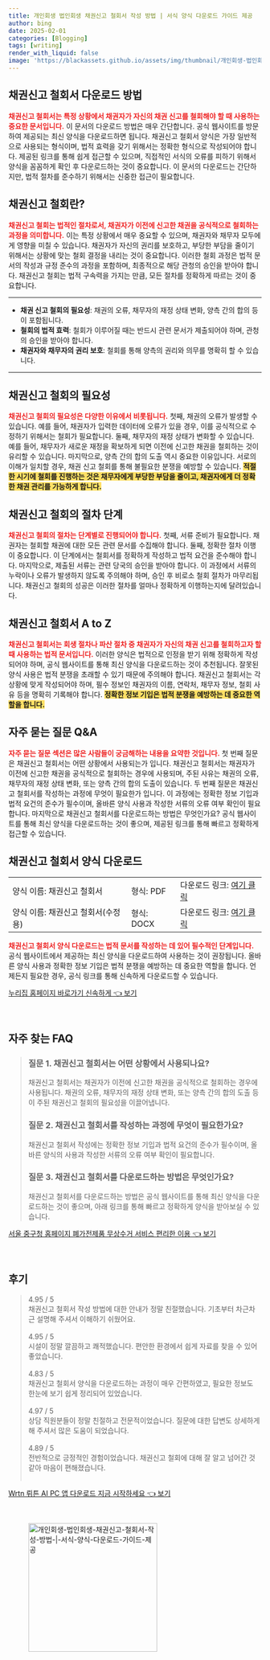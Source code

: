 ```yaml
---
title: 개인회생 법인회생 채권신고 철회서 작성 방법 | 서식 양식 다운로드 가이드 제공
author: bing
date: 2025-02-01
categories: [Blogging]
tags: [writing]
render_with_liquid: false
image: 'https://blackassets.github.io/assets/img/thumbnail/개인회생-법인회생-채권신고-철회서-작성-방법-|-서식-양식-다운로드-가이드-제공.webp'
---
```



<h2 id='채권신고_철회서_다운로드'>채권신고 철회서 다운로드 방법</h2>

<p><b><span style="color: #ee2323;">채권신고 철회서는 특정 상황에서 채권자가 자신의 채권 신고를 철회해야 할 때 사용하는 중요한 문서입니다.</span></b> 이 문서의 다운로드 방법은 매우 간단합니다. 공식 웹사이트를 방문하여 제공되는 최신 양식을 다운로드하면 됩니다. 채권신고 철회서 양식은 가장 일반적으로 사용되는 형식이며, 법적 효력을 갖기 위해서는 정확한 형식으로 작성되어야 합니다. 제공된 링크를 통해 쉽게 접근할 수 있으며, 직접적인 서식의 오류를 피하기 위해서 양식을 꼼꼼하게 확인 후 다운로드하는 것이 중요합니다. 이 문서의 다운로드는 간단하지만, 법적 절차를 준수하기 위해서는 신중한 접근이 필요합니다.</p>

<h2 id='채권신고_철회_정의'>채권신고 철회란?</h2>

<p><b><span style="color: #ee2323;">채권신고 철회는 법적인 절차로서, 채권자가 이전에 신고한 채권을 공식적으로 철회하는 과정을 의미합니다.</span></b> 이는 특정 상황에서 매우 중요할 수 있으며, 채권자와 채무자 모두에게 영향을 미칠 수 있습니다. 채권자가 자신의 권리를 보호하고, 부당한 부담을 줄이기 위해서는 상황에 맞는 철회 결정을 내리는 것이 중요합니다. 이러한 철회 과정은 법적 문서의 작성과 규정 준수의 과정을 포함하며, 최종적으로 해당 관청의 승인을 받아야 합니다. 채권신고 철회는 법적 구속력을 가지는 만큼, 모든 절차를 정확하게 따르는 것이 중요합니다.</p>

<hr />

<ul>
    <li><b>채권 신고 철회의 필요성</b>: 채권의 오류, 채무자의 재정 상태 변화, 양측 간의 합의 등이 포함됩니다.</li>
    <li><b>철회의 법적 효력</b>: 철회가 이루어질 때는 반드시 관련 문서가 제출되어야 하며, 관청의 승인을 받아야 합니다.</li>
    <li><b>채권자와 채무자의 권리 보호</b>: 철회를 통해 양측의 권리와 의무를 명확히 할 수 있습니다.</li>
</ul>

<hr />

<h2 id='채권신고_철회의_필요성'>채권신고 철회의 필요성</h2>

<p><b><span style="color: #ee2323;">채권신고 철회의 필요성은 다양한 이유에서 비롯됩니다.</span></b> 첫째, 채권의 오류가 발생할 수 있습니다. 예를 들어, 채권자가 입력한 데이터에 오류가 있을 경우, 이를 공식적으로 수정하기 위해서는 철회가 필요합니다. 둘째, 채무자의 재정 상태가 변화할 수 있습니다. 예를 들어, 채무자가 새로운 재정을 확보하게 되면 이전에 신고한 채권을 철회하는 것이 유리할 수 있습니다. 마지막으로, 양측 간의 합의 도출 역시 중요한 이유입니다. 서로의 이해가 일치할 경우, 채권 신고 철회를 통해 불필요한 분쟁을 예방할 수 있습니다. <b><span style="background-color: #ffe066;">적절한 시기에 철회를 진행하는 것은 채무자에게 부당한 부담을 줄이고, 채권자에게 더 정확한 채권 관리를 가능하게 합니다.</span></b></p>

<h2 id='채권신고_철회_절차_단계'>채권신고 철회의 절차 단계</h2>

<p><b><span style="color: #ee2323;">채권신고 철회의 절차는 단계별로 진행되어야 합니다.</span></b> 첫째, 서류 준비가 필요합니다. 채권자는 철회할 채권에 대한 모든 관련 문서를 수집해야 합니다. 둘째, 정확한 절차 이행이 중요합니다. 이 단계에서는 철회서를 정확하게 작성하고 법적 요건을 준수해야 합니다. 마지막으로, 제출된 서류는 관련 당국의 승인을 받아야 합니다. 이 과정에서 서류의 누락이나 오류가 발생하지 않도록 주의해야 하며, 승인 후 비로소 철회 절차가 마무리됩니다. 채권신고 철회의 성공은 이러한 절차를 얼마나 정확하게 이행하는지에 달려있습니다.</p>

<h2 id='채권신고_철회서_A_to_Z'>채권신고 철회서 A to Z</h2>

<p><b><span style="color: #ee2323;">채권신고 철회서는 회생 절차나 파산 절차 중 채권자가 자신의 채권 신고를 철회하고자 할 때 사용하는 법적 문서입니다.</span></b> 이러한 양식은 법적으로 인정을 받기 위해 정확하게 작성되어야 하며, 공식 웹사이트를 통해 최신 양식을 다운로드하는 것이 추천됩니다. 잘못된 양식 사용은 법적 분쟁을 초래할 수 있기 때문에 주의해야 합니다. 채권신고 철회서는 각 상황에 맞게 작성되어야 하며, 필수 정보인 채권자의 이름, 연락처, 채무자 정보, 철회 사유 등을 명확히 기록해야 합니다. <b><span style="background-color: #ffe066;">정확한 정보 기입은 법적 분쟁을 예방하는 데 중요한 역할을 합니다.</span></b></p>

<h2 id='자주_묻는_질문'>자주 묻는 질문 Q&A</h2>

<p><b><span style="color: #ee2323;">자주 묻는 질문 섹션은 많은 사람들이 궁금해하는 내용을 요약한 것입니다.</span></b> 첫 번째 질문은 채권신고 철회서는 어떤 상황에서 사용되는가 입니다. 채권신고 철회서는 채권자가 이전에 신고한 채권을 공식적으로 철회하는 경우에 사용되며, 주된 사유는 채권의 오류, 채무자의 재정 상태 변화, 또는 양측 간의 합의 도출이 있습니다. 두 번째 질문은 채권신고 철회서를 작성하는 과정에 무엇이 필요한가 입니다. 이 과정에는 정확한 정보 기입과 법적 요건의 준수가 필수이며, 올바른 양식 사용과 작성한 서류의 오류 여부 확인이 필요합니다. 마지막으로 채권신고 철회서를 다운로드하는 방법은 무엇인가요? 공식 웹사이트를 통해 최신 양식을 다운로드하는 것이 좋으며, 제공된 링크를 통해 빠르고 정확하게 접근할 수 있습니다.</p>

<h2 id='채권신고_철회서_양식_다운로드'>채권신고 철회서 양식 다운로드</h2>

<table>
    <tr>
        <td>양식 이름: 채권신고 철회서</td>
        <td>형식: PDF</td>
        <td>다운로드 링크: <a href="https://example.com/download" target="_blank">여기 클릭</a></td>
    </tr>
    <tr>
        <td>양식 이름: 채권신고 철회서(수정용)</td>
        <td>형식: DOCX</td>
        <td>다운로드 링크: <a href="https://example.com/download" target="_blank">여기 클릭</a></td>
    </tr>
</table>

<p><b><span style="color: #ee2323;">채권신고 철회서 양식 다운로드는 법적 문서를 작성하는 데 있어 필수적인 단계입니다.</span></b> 공식 웹사이트에서 제공하는 최신 양식을 다운로드하여 사용하는 것이 권장됩니다. 올바른 양식 사용과 정확한 정보 기입은 법적 분쟁을 예방하는 데 중요한 역할을 합니다. 언제든지 필요한 경우, 공식 링크를 통해 신속하게 다운로드할 수 있습니다.</p>


<p><a class="click-button" title="누리집 홈페이지 바로가기 신속하게" href="https://blackassets.github.io/posts/%EB%88%84%EB%A6%AC%EC%A7%91-%ED%99%88%ED%8E%98%EC%9D%B4%EC%A7%80-%EB%B0%94%EB%A1%9C%EA%B0%80%EA%B8%B0-%EC%8B%A0%EC%86%8D%ED%95%98%EA%B2%8C/" rel="dofollow">누리집 홈페이지 바로가기 신속하게 👈 보기</a></p><br>
<h2 id='자주_찾는_FAQ'>자주 찾는 FAQ</h2>
<div itemscope="" itemtype="https://schema.org/FAQPage"> 
<blockquote> 
<div itemscope="" itemprop="mainEntity" itemtype="https://schema.org/Question"> 
<h3 itemprop="name">질문 1. 채권신고 철회서는 어떤 상황에서 사용되나요?</h3> 
<div itemscope="" itemprop="acceptedAnswer" itemtype="https://schema.org/Answer"> 
<span itemprop="text"> 
<p>채권신고 철회서는 채권자가 이전에 신고한 채권을 공식적으로 철회하는 경우에 사용됩니다. 채권의 오류, 채무자의 재정 상태 변화, 또는 양측 간의 합의 도출 등이 주된 채권신고 철회의 필요성을 이끌어냅니다.</p> 
</span> 
</div> 
</div> 

<div itemscope="" itemprop="mainEntity" itemtype="https://schema.org/Question"> 
<h3 itemprop="name">질문 2. 채권신고 철회서를 작성하는 과정에 무엇이 필요한가요?</h3> 
<div itemscope="" itemprop="acceptedAnswer" itemtype="https://schema.org/Answer"> 
<span itemprop="text"> 
<p>채권신고 철회서 작성에는 정확한 정보 기입과 법적 요건의 준수가 필수이며, 올바른 양식의 사용과 작성한 서류의 오류 여부 확인이 필요합니다.</p> 
</span> 
</div> 
</div> 

<div itemscope="" itemprop="mainEntity" itemtype="https://schema.org/Question"> 
<h3 itemprop="name">질문 3. 채권신고 철회서를 다운로드하는 방법은 무엇인가요?</h3> 
<div itemscope="" itemprop="acceptedAnswer" itemtype="https://schema.org/Answer"> 
<span itemprop="text"> 
<p>채권신고 철회서를 다운로드하는 방법은 공식 웹사이트를 통해 최신 양식을 다운로드하는 것이 좋으며, 아래 링크를 통해 빠르고 정확하게 양식을 받아보실 수 있습니다.</p> 
</span> 
</div> 
</div> 
</blockquote> 
</div>
<p><a class="click-button" title="서울 중구청 홈페이지 폐가전제품 무상수거 서비스 편리한 이용" href="https://blackassets.github.io/posts/%EC%84%9C%EC%9A%B8-%EC%A4%91%EA%B5%AC%EC%B2%AD-%ED%99%88%ED%8E%98%EC%9D%B4%EC%A7%80-%ED%8F%90%EA%B0%80%EC%A0%84%EC%A0%9C%ED%92%88-%EB%AC%B4%EC%83%81%EC%88%98%EA%B1%B0-%EC%84%9C%EB%B9%84%EC%8A%A4-%ED%8E%B8%EB%A6%AC%ED%95%9C-%EC%9D%B4%EC%9A%A9/" rel="dofollow">서울 중구청 홈페이지 폐가전제품 무상수거 서비스 편리한 이용 👈 보기</a></p><br>
<h2 id='후기'>후기</h2>
<div itemscope itemtype="https://schema.org/Product">
  <blockquote>
  <div itemprop="review" itemscope itemtype="https://schema.org/Review">
      <div itemprop="reviewRating" itemscope itemtype="https://schema.org/Rating"> <span itemprop="ratingValue">4.95</span> / <span itemprop="bestRating">5</span> </div>
      <span itemprop="reviewBody">채권신고 철회서 작성 방법에 대한 안내가 정말 친절했습니다. 기초부터 차근차근 설명해 주셔서 이해하기 쉬웠어요.</span>
  </div>
  <br>
  <div itemprop="review" itemscope itemtype="https://schema.org/Review">
      <div itemprop="reviewRating" itemscope itemtype="https://schema.org/Rating"> <span itemprop="ratingValue">4.95</span> / <span itemprop="bestRating">5</span> </div>
      <span itemprop="reviewBody">시설이 정말 깔끔하고 쾌적했습니다. 편안한 환경에서 쉽게 자료를 찾을 수 있어 좋았습니다.</span>
  </div>
  <br>
  <div itemprop="review" itemscope itemtype="https://schema.org/Review">
      <div itemprop="reviewRating" itemscope itemtype="https://schema.org/Rating"> <span itemprop="ratingValue">4.83</span> / <span itemprop="bestRating">5</span> </div>
      <span itemprop="reviewBody">채권신고 철회서 양식을 다운로드하는 과정이 매우 간편하였고, 필요한 정보도 한눈에 보기 쉽게 정리되어 있었습니다.</span>
  </div>
  <br>
  <div itemprop="review" itemscope itemtype="https://schema.org/Review">
      <div itemprop="reviewRating" itemscope itemtype="https://schema.org/Rating"> <span itemprop="ratingValue">4.97</span> / <span itemprop="bestRating">5</span> </div>
      <span itemprop="reviewBody">상담 직원분들이 정말 친절하고 전문적이었습니다. 질문에 대한 답변도 상세하게 해 주셔서 많은 도움이 되었습니다.</span>
  </div>
  <br>
  <div itemprop="review" itemscope itemtype="https://schema.org/Review">
      <div itemprop="reviewRating" itemscope itemtype="https://schema.org/Rating"> <span itemprop="ratingValue">4.89</span> / <span itemprop="bestRating">5</span> </div>
      <span itemprop="reviewBody">전반적으로 긍정적인 경험이었습니다. 채권신고 철회에 대해 잘 알고 넘어간 것 같아 마음이 편해졌습니다.</span>
  </div>
  <br>
  </blockquote>
</div>
<p><a class="click-button" title="Wrtn 뤼튼 AI PC 앱 다운로드 지금 시작하세요" href="https://blackassets.github.io/posts/Wrtn-%EB%A4%BC%ED%8A%BC-AI-PC-%EC%95%B1-%EB%8B%A4%EC%9A%B4%EB%A1%9C%EB%93%9C-%EC%A7%80%EA%B8%88-%EC%8B%9C%EC%9E%91%ED%95%98%EC%84%B8%EC%9A%94/" rel="dofollow">Wrtn 뤼튼 AI PC 앱 다운로드 지금 시작하세요 👈 보기</a></p><br>
<figure class="image"><img src="https://blackassets.github.io/assets/img/thumbnail/개인회생-법인회생-채권신고-철회서-작성-방법-|-서식-양식-다운로드-가이드-제공.webp" alt="개인회생-법인회생-채권신고-철회서-작성-방법-|-서식-양식-다운로드-가이드-제공" width="256" height="256"></figure>